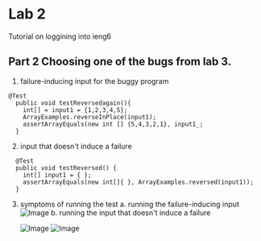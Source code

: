 # **Lab 2**
Tutorial on loggining into ieng6

## **Part 2** Choosing one of the bugs from lab 3.

1. failure-inducing input for the buggy program

```
@Test
  public void testReversedagain(){
    int[] = input1 = {1,2,3,4,5};
    ArrayExamples.reverseInPlace(input1);
    assertArrayEquals(new int [] {5,4,3,2,1}, input1_;
  }
````
2. input that doesn't induce a failure
````
  @Test
  public void testReversed() {
    int[] input1 = { };
    assertArrayEquals(new int[]{ }, ArrayExamples.reversed(input1));
  }
````
3. symptoms of running the test
  a. running the failure-inducing input
  ![Image](failureinducing.png)
  b. running the input that doesn't induce a failure
  
    ![Image](notfail1.png)
    ![Image](notfail2.png)

